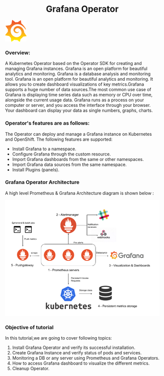 <h1 align="center">Grafana Operator</h1>

![Logo](_images/logo.PNG)


### Overview:

A Kubernetes Operator based on the Operator SDK for creating and managing Grafana instances.
Grafana is an open platform for beautiful analytics and monitoring.
Grafana is a database analysis and monitoring tool. Grafana is an open platform for beautiful analytics and monitoring. It allows you to create dashboard visualizations of key metrics.Grafana supports a huge number of data sources.The most common use case of Grafana is displaying time series data such as memory or CPU over time, alongside the current usage data.
Grafana runs as a process on your computer or server, and you access the interface through your browser. Your dashboard can display your data as single numbers, graphs, charts.

### Operator's features are as follows:

The Operator can deploy and manage a Grafana instance on Kubernetes and OpenShift. The following features are supported:

- Install Grafana to a namespace.
- Configure Grafana through the custom resource.
- Import Grafana dashboards from the same or other namespaces.
- Import Grafana data sources from the same namespace.
- Install Plugins (panels).

### Grafana Operator Architecture
A high level Prometheus & Grafana Architecture diagram is shown below :

![](_images/Grafana-Architecture.png)

### Objective of tutorial

In this tutorial,we are going to cover following topics:

1. Install Grafana Operator and verify its successful installation.
2. Create Grafana Instance and verify status of pods and services.
3. Monitoring a DB or any server using Prometheus and Grafana Operators.
4. How to access Grafana dashboard to visualize the different metrics.
5. Cleanup Operator.
